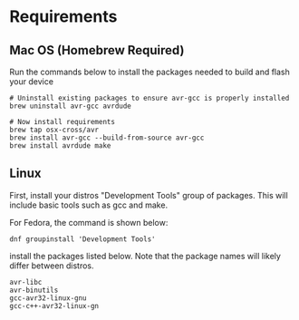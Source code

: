 # Requirements

## Mac OS (Homebrew Required)

Run the commands below to install the packages needed to build and flash your device

```shell
# Uninstall existing packages to ensure avr-gcc is properly installed
brew uninstall avr-gcc avrdude

# Now install requirements
brew tap osx-cross/avr
brew install avr-gcc --build-from-source avr-gcc
brew install avrdude make
```

## Linux

First, install your distros "Development Tools" group of packages. This will include basic tools such as gcc and make.

For Fedora, the command is shown below:

```shell
dnf groupinstall 'Development Tools'
```

install the packages listed below. Note that the package names will likely differ between distros.

```shell
avr-libc
avr-binutils 
gcc-avr32-linux-gnu
gcc-c++-avr32-linux-gn
```